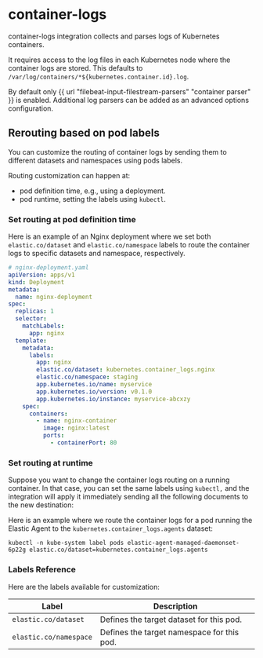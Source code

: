 # container-logs

container-logs integration collects and parses logs of Kubernetes containers.

It requires access to the log files in each Kubernetes node where the container logs are stored.
This defaults to `/var/log/containers/*${kubernetes.container.id}.log`.

By default only {{ url "filebeat-input-filestream-parsers" "container parser" }} is enabled. Additional log parsers can be added as an advanced options configuration.


## Rerouting based on pod labels

You can customize the routing of container logs by sending them to different datasets and namespaces using pods labels.

Routing customization can happen at:

- pod definition time, e.g., using a deployment.
- pod runtime, setting the labels using `kubectl`.


### Set routing at pod definition time

Here is an example of an Nginx deployment where we set both `elastic.co/dataset` and `elastic.co/namespace` labels to route the container logs to specific datasets and namespace, respectively.

```yaml
# nginx-deployment.yaml
apiVersion: apps/v1
kind: Deployment
metadata:
  name: nginx-deployment
spec:
  replicas: 1
  selector:
    matchLabels:
      app: nginx
  template:
    metadata:
      labels:
        app: nginx
        elastic.co/dataset: kubernetes.container_logs.nginx
        elastic.co/namespace: staging
        app.kubernetes.io/name: myservice
        app.kubernetes.io/version: v0.1.0
        app.kubernetes.io/instance: myservice-abcxzy
    spec:
      containers:
        - name: nginx-container
          image: nginx:latest
          ports:
            - containerPort: 80
```


### Set routing at runtime

Suppose you want to change the container logs routing on a running container. In that case, you can set the same labels using `kubectl,` and the integration will apply it immediately sending all the following documents to the new destination:

Here is an example where we route the container logs for a pod running the Elastic Agent to the `kubernetes.container_logs.agents` dataset:

```shell
kubectl -n kube-system label pods elastic-agent-managed-daemonset-6p22g elastic.co/dataset=kubernetes.container_logs.agents
```

### Labels Reference

Here are the labels available for customization:


| Label                  | Description                                  |
| ---------------------- | -------------------------------------------- |
| `elastic.co/dataset`   | Defines the target dataset for this pod.     |
| `elastic.co/namespace` | Defines the target namespace for this pod.   |

